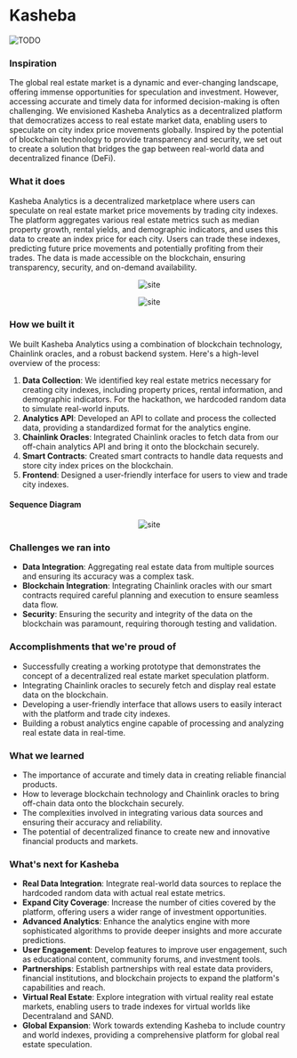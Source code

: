 # Kasheba
   <img src="TODO" alt="TODO"/>

### Inspiration

The global real estate market is a dynamic and ever-changing landscape, offering immense opportunities for speculation and investment. However, accessing accurate and timely data for informed decision-making is often challenging. We envisioned Kasheba Analytics as a decentralized platform that democratizes access to real estate market data, enabling users to speculate on city index price movements globally. Inspired by the potential of blockchain technology to provide transparency and security, we set out to create a solution that bridges the gap between real-world data and decentralized finance (DeFi).

### What it does

Kasheba Analytics is a decentralized marketplace where users can speculate on real estate market price movements by trading city indexes. The platform aggregates various real estate metrics such as median property growth, rental yields, and demographic indicators, and uses this data to create an index price for each city. Users can trade these indexes, predicting future price movements and potentially profiting from their trades. The data is made accessible on the blockchain, ensuring transparency, security, and on-demand availability.

<p align="center" width="100%">
  <img src="https://imgur.com/iINMzWH.png" alt="site"/>
</p>


<p align="center" width="100%">
  <img src="https://imgur.com/wxoIhL4.png" alt="site"/>
</p>

### How we built it

We built Kasheba Analytics using a combination of blockchain technology, Chainlink oracles, and a robust backend system. Here's a high-level overview of the process:

1. **Data Collection**: We identified key real estate metrics necessary for creating city indexes, including property prices, rental information, and demographic indicators. For the hackathon, we hardcoded random data to simulate real-world inputs.
2. **Analytics API**: Developed an API to collate and process the collected data, providing a standardized format for the analytics engine.
3. **Chainlink Oracles**: Integrated Chainlink oracles to fetch data from our off-chain analytics API and bring it onto the blockchain securely.
4. **Smart Contracts**: Created smart contracts to handle data requests and store city index prices on the blockchain.
5. **Frontend**: Designed a user-friendly interface for users to view and trade city indexes.

#### Sequence Diagram

<p align="center" width="100%">
  <img src="https://imgur.com/OERlswm.png" alt="site"/>
</p>

### Challenges we ran into

- **Data Integration**: Aggregating real estate data from multiple sources and ensuring its accuracy was a complex task.
- **Blockchain Integration**: Integrating Chainlink oracles with our smart contracts required careful planning and execution to ensure seamless data flow.
- **Security**: Ensuring the security and integrity of the data on the blockchain was paramount, requiring thorough testing and validation.

### Accomplishments that we're proud of

- Successfully creating a working prototype that demonstrates the concept of a decentralized real estate market speculation platform.
- Integrating Chainlink oracles to securely fetch and display real estate data on the blockchain.
- Developing a user-friendly interface that allows users to easily interact with the platform and trade city indexes.
- Building a robust analytics engine capable of processing and analyzing real estate data in real-time.

### What we learned

- The importance of accurate and timely data in creating reliable financial products.
- How to leverage blockchain technology and Chainlink oracles to bring off-chain data onto the blockchain securely.
- The complexities involved in integrating various data sources and ensuring their accuracy and reliability.
- The potential of decentralized finance to create new and innovative financial products and markets.

### What's next for Kasheba

- **Real Data Integration**: Integrate real-world data sources to replace the hardcoded random data with actual real estate metrics.
- **Expand City Coverage**: Increase the number of cities covered by the platform, offering users a wider range of investment opportunities.
- **Advanced Analytics**: Enhance the analytics engine with more sophisticated algorithms to provide deeper insights and more accurate predictions.
- **User Engagement**: Develop features to improve user engagement, such as educational content, community forums, and investment tools.
- **Partnerships**: Establish partnerships with real estate data providers, financial institutions, and blockchain projects to expand the platform's capabilities and reach.
- **Virtual Real Estate**: Explore integration with virtual reality real estate markets, enabling users to trade indexes for virtual worlds like Decentraland and SAND.
- **Global Expansion**: Work towards extending Kasheba to include country and world indexes, providing a comprehensive platform for global real estate speculation.
